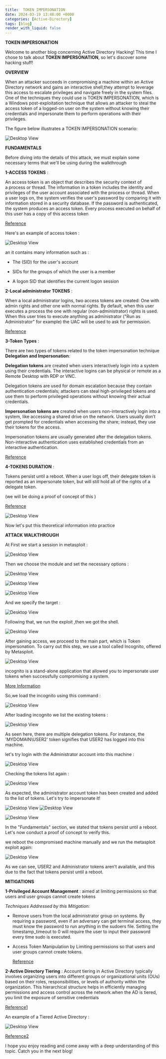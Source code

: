 ```yaml
---
title:  TOKEN IMPERSONATION
date: 2024-03-19 13:48:00 +0000
categories: [Active-Directory]
tags: [blog]
render_with_liquid: false
---
```

 **TOKEN IMPERSONATION**

 Welcome to another blog concerning Active Directory Hacking! This time I chose to talk about **TOKEN IMPERSONATION**, so let's discover some hacking stuff!
 
**OVERVIEW**

When an attacker succeeds in compromising a machine within an Active Directory network and gains an interactive shell,they attempt to leverage this access to escalate privileges and navigate freely in the system files. One of the techniques they could use is TOKEN IMPERSONATION, which is a Windows post-exploitation technique that allows an attacker to steal the access token of a logged-on user on the system without knowing their credentials and impersonate them to perform operations with their privileges.

The figure below illustrates a TOKEN IMPERSONATION scenario:

![Desktop View](/media/token_imper.png)


**FUNDAMENTALS**

Before diving into the details of this attack, we must explain some necessary terms that we'll be using during the walkthrough

**1-ACCESS TOKENS** : 

An access token is an object that describes the security context of a process or thread. The information in a token includes the identity and privileges of the user account associated with the process or thread. When a user logs on, the system verifies the user's password by comparing it with information stored in a security database. If the password is authenticated, the system produces an access token. Every process executed on behalf of this user has a copy of this access token

  [Reference](https://learn.microsoft.com/en-us/windows/win32/secauthz/access-tokens)

Here's an example of access token :


 ![Desktop View](/media/acces_token.png)

an it contains many information such as :

- The (SID) for the user's account
- SIDs for the groups of which the user is a member

- A logon SID that identifies the current logon session



**2-Local administrator TOKENS** :

When a local administrator logins, two access tokens are created: One with admin rights and other one with normal rights. By default, when this user executes a process the one with regular (non-administrator) rights is used. When this user tries to execute anything as administrator ("Run as Administrator" for example) the UAC will be used to ask for permission.

  [Reference](https://book.hacktricks.xyz/windows-hardening/windows-local-privilege-escalation/access-tokens)



**3-Token Types** :

There are two types of tokens related to the token impersonation technique  **Delegation and Impersonation**:

**Delegation tokens** are created when users interactively login into a system using their credentials. The interactive logins can be physical or remote as a Remote Desktop with RDP or VNC.

Delegation tokens are used for domain escalation because they contain authentication credentials; attackers can steal high-privileged tokens and use them to perform privileged operations without knowing their actual credentials.

**Impersonation tokens are** created when users non-interactively login into a system, like accessing a shared drive on the network. Users usually don’t get prompted for credentials when accessing the share; instead, they use their tokens for the access.

Impersonation tokens are usually generated after the delegation tokens. Non-interactive authentication uses established credentials from an interactive authentication.

 [Reference](https://medium.com/r3d-buck3t/domain-escalation-with-token-impersonation-bc577db55a0f)


**4-TOKENS DURATION** :

Tokens persist until a reboot. When a user logs off, their delegate token is reported as an impersonate token, but will still hold all of the rights of a delegate token.

(we will be doing a proof of concept of this )

 [Reference](https://www.offsec.com/metasploit-unleashed/fun-incognito/#:~:text=There%20are%20two%20types%20of,or%20a%20domain%20logon%20script)



 ![Desktop View](/media/too-much-information-maurice.gif)



Now let's put this theoretical information into practice


**ATTACK WALKTHROUGH**

At First we start a session in metasploit :

 ![Desktop View](/media/mfsconsole_impers.png)


Then we choose the module and set the necessary options :

![Desktop View](/media/module.png)
   
![Desktop View](/media/options.png)

![Desktop View](/media/payload.png)

And we specify the target :

![Desktop View](/media/targer.png)

Following that, we run the exploit ,then we got the shell.

![Desktop View](/media/got%20shell.png)

After gaining access, we proceed to the main part, which is Token impersonation. To carry out this step, we  use a tool called Incognito, offered by Metasploit.

![Desktop View](/media/spy-incognito.gif)

incognito is a stand-alone application that allowed you to impersonate user tokens when successfully compromising a system.

[More Information](https://www.offsec.com/metasploit-unleashed/fun-incognito/#:~:text=Incognito%20was%20originally%20a%20stand,via%20Luke%20Jennings%20original%20paper)

So,we load the incognito using this command :

![Desktop View](/media/incognito.png)

After loading incognito we list the existing tokens :

![Desktop View](/media/tokenslist.png)


As seen here, there are multiple delegation tokens. For instance, the 'MYDOMAIN\USER2' token signifies that USER2 has logged into this machine.

let's try login with the Administrator account into this machine :

![Desktop View](/media/adminlogin.png)


 Checking the tokens list again :

 ![Desktop View](/media/relisttokens.png)

As expected, the administrator account token has been created and added to the list of tokens. Let's try to impersonate it!

  ![Desktop View](/media/impersonate.png)
   ![Desktop View](/media/getuidadmin.png)


![Desktop View](/media/kangaroo-jack-jackie-legs.gif)


In the "Fundamentals" section, we stated that tokens persist until a reboot. Let's now conduct a proof of concept to verify this.

we reboot the compromised machine manually and we run the metasploit exploit again:

![Desktop View](/media/afterreboot.png)

As we can see, USER2 and Administrator tokens aren’t available, and this due to the fact that tokens persist until a reboot.


**MITIGATIONS**

**1-Privileged Account Management** : aimed at  limiting permissions so that users and user groups cannot create tokens

*Techniques Addressed by this Mitigation:*

- Remove users from the local administrator group on systems.
By requiring a password, even if an adversary can get terminal access, they must know the password to run anything in the sudoers file. Setting the timestamp_timeout to 0 will require the user to input their password every time sudo is executed.

- Access Token Manipulation by Limiting  permissions so that users and user groups cannot create tokens.

  [Reference](https://attack.mitre.org/mitigations/M1026/)





**2-Active Directory Tiering** :
Account tiering in Active Directory typically involves organizing users into different groups or organizational units (OUs) based on their roles, responsibilities, or levels of authority within the organization. This hierarchical structure helps in efficiently managing permissions and access control across the network.when the AD is tiered, you limit the exposure of sensitive credentials

[Reference1](https://learn.microsoft.com/en-us/microsoft-identity-manager/pam/tier-model-for-partitioning-administrative-privileges)


An example of a Tiered Active Directory :

![Desktop View](/media/tierd.png)

[Reference2](https://files.truesec.com/hubfs/PDF/Service-Descriptions/Service-Overview-AD-Tiering-Implementation.pdf)




I hope you enjoy reading and come away with a deep understanding of this topic. Catch you in the next blog!







